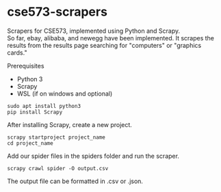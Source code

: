 # cse573-scrapers
Scrapers for CSE573, implemented using Python and Scrapy.  
So far, ebay, alibaba, and newegg have been implemented. It scrapes the results from the results page searching for "computers" or "graphics cards."

Prerequisites
- Python 3
- Scrapy
- WSL (if on windows and optional)

```
sudo apt install python3
pip install Scrapy
```

After installing Scrapy, create a new project.
```
scrapy startproject project_name
cd project_name
```

Add our spider files in the spiders folder and run the scraper.
```
scrapy crawl spider -O output.csv
```
The output file can be formatted in .csv or .json.
